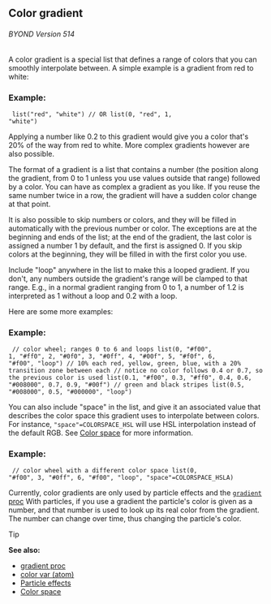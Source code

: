 ## Color gradient 
###### BYOND Version 514



A color gradient is a special list that defines a range of
colors that you can smoothly interpolate between. A simple example is a
gradient from red to white:
### Example:

``` dm
 list("red", "white") // OR list(0, "red", 1,
"white") 
```
 

Applying a number like 0.2 to this
gradient would give you a color that\'s 20% of the way from red to
white. More complex gradients however are also possible. 

The
format of a gradient is a list that contains a number (the position
along the gradient, from 0 to 1 unless you use values outside that
range) followed by a color. You can have as complex a gradient as you
like. If you reuse the same number twice in a row, the gradient will
have a sudden color change at that point. 

It is also possible
to skip numbers or colors, and they will be filled in automatically with
the previous number or color. The exceptions are at the beginning and
ends of the list; at the end of the gradient, the last color is assigned
a number 1 by default, and the first is assigned 0. If you skip colors
at the beginning, they will be filled in with the first color you use.


Include "loop" anywhere in the list to make this a looped
gradient. If you don\'t, any numbers outside the gradient\'s range will
be clamped to that range. E.g., in a normal gradient ranging from 0 to
1, a number of 1.2 is interpreted as 1 without a loop and 0.2 with a
loop. 

Here are some more examples:
### Example:

``` dm
 // color wheel; ranges 0 to 6 and loops list(0, "#f00",
1, "#ff0", 2, "#0f0", 3, "#0ff", 4, "#00f", 5, "#f0f", 6,
"#f00", "loop") // 10% each red, yellow, green, blue, with a 20%
transition zone between each // notice no color follows 0.4 or 0.7, so
the previous color is used list(0.1, "#f00", 0.3, "#ff0", 0.4, 0.6,
"#008000", 0.7, 0.9, "#00f") // green and black stripes list(0.5,
"#008000", 0.5, "#000000", "loop") 
```
 

You can
also include "space" in the list, and give it an associated value that
describes the color space this gradient uses to interpolate between
colors. For instance, `"space"=COLORSPACE_HSL` will use HSL
interpolation instead of the default RGB. See [Color
space](/ref/appendix/color-space.md)  for more information.
### Example:

``` dm
 // color wheel with a different color space list(0,
"#f00", 3, "#0ff", 6, "#f00", "loop", "space"=COLORSPACE_HSLA)

```
 

Currently, color gradients are only used by particle
effects and the [`gradient` proc](/ref/proc/gradient.md)  With particles, if
you use a gradient the particle\'s color is given as a number, and that
number is used to look up its real color from the gradient. The number
can change over time, thus changing the particle\'s color.

> [!TIP] 
> **See also:**
> +   [gradient proc](/ref/proc/gradient.md) 
> +   [color var (atom)](/ref/atom/var/color.md) 
> +   [Particle effects](/ref/notes/particles.md) 
> +   [Color space](/ref/appendix/color-space.md) 